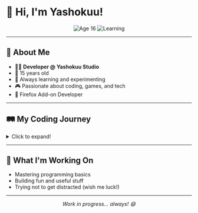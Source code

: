 # 👋 Hi, I'm Yashokuu!

<p align="center">
  <img src="https://img.shields.io/badge/Age-15-blue" alt="Age 16">
  <img src="https://img.shields.io/badge/Status-Learning-brightgreen" alt="Learning">
</p>

---

## 🚀 About Me

- 🧑‍💻 **Developer @ Yashokuu Studio**
- 🎂 15 years old
- 🌱 Always learning and experimenting
- 🎮 Passionate about coding, games, and tech
- 🦊 Firefox Add-on Developer

---

## 🛤️ My Coding Journey
<details>
<summary>Click to expand!</summary>

- 🐍 Currently learning **Python**
- 💻 Exploring **JavaScript**
- 🛠️ Love building new projects and tinkering
- 🤹‍♂️ Sometimes get distracted (procrastination is my superpower!)

</details>

---

## 🌟 What I'm Working On

- Mastering programming basics
- Building fun and useful stuff
- Trying not to get distracted (wish me luck!)

---

<p align="center">
  <em>Work in progress... always! 😄</em>
</p>
